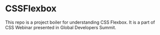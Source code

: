 # CSSFlexbox
This repo is a project boiler for understanding CSS Flexbox. It is a part of CSS Webinar presented in Global Developers Summit.

